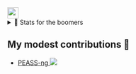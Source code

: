 <img src="https://media.giphy.com/media/hvRJCLFzcasrR4ia7z/giphy.gif" width="25px">

<!--<p style="display: inline-block;" align="center">
  <kbd>
    <kbd>Front-end</kbd>
    <br />
    <br />
    <img width="30px" src="https://cdn.jsdelivr.net/gh/devicons/devicon/icons/html5/html5-original.svg" /> 
    <img width="30px" src="https://cdn.jsdelivr.net/gh/devicons/devicon/icons/css3/css3-plain.svg" /> 
    <img width="30px" src="https://cdn.jsdelivr.net/gh/devicons/devicon/icons/javascript/javascript-original.svg" />
  </kbd>
</p>-->

<details>
  <summary>🍿 Stats for the boomers</summary>
  <img alt="Schrubitteflau's GitHub Top Languages" src="https://github-readme-stats.vercel.app/api/top-langs/?username=schrubitteflau&theme=highcontrast" />
</details>

## My modest contributions 🍟

- <a href="https://github.com/carlospolop/PEASS-ng">PEASS-ng  <img src="https://img.shields.io/github/stars/carlospolop/PEASS-ng.svg?style=social&label=Star&maxAge=14400"> </a>
